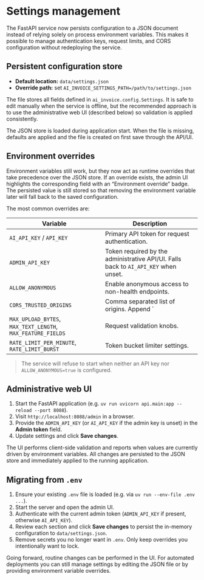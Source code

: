 # Settings management

The FastAPI service now persists configuration to a JSON document instead of relying solely on process
environment variables. This makes it possible to manage authentication keys, request limits, and
CORS configuration without redeploying the service.

## Persistent configuration store

* **Default location:** `data/settings.json`
* **Override path:** set `AI_INVOICE_SETTINGS_PATH=/path/to/settings.json`

The file stores all fields defined in `ai_invoice.config.Settings`. It is safe to edit manually when the
service is offline, but the recommended approach is to use the administrative web UI (described below)
so validation is applied consistently.

The JSON store is loaded during application start. When the file is missing, defaults are applied and the
file is created on first save through the API/UI.

## Environment overrides

Environment variables still work, but they now act as runtime overrides that take precedence over the
JSON store. If an override exists, the admin UI highlights the corresponding field with an
“Environment override” badge. The persisted value is still stored so that removing the environment
variable later will fall back to the saved configuration.

The most common overrides are:

| Variable | Description |
| --- | --- |
| `AI_API_KEY` / `API_KEY` | Primary API token for request authentication. |
| `ADMIN_API_KEY` | Token required by the administrative API/UI. Falls back to `AI_API_KEY` when unset. |
| `ALLOW_ANONYMOUS` | Enable anonymous access to non-health endpoints. |
| `CORS_TRUSTED_ORIGINS` | Comma separated list of origins. Append `|true` to require credentials. |
| `MAX_UPLOAD_BYTES`, `MAX_TEXT_LENGTH`, `MAX_FEATURE_FIELDS` | Request validation knobs. |
| `RATE_LIMIT_PER_MINUTE`, `RATE_LIMIT_BURST` | Token bucket limiter settings. |

> The service will refuse to start when neither an API key nor `ALLOW_ANONYMOUS=true` is configured.

## Administrative web UI

1. Start the FastAPI application (e.g. `uv run uvicorn api.main:app --reload --port 8088`).
2. Visit `http://localhost:8088/admin` in a browser.
3. Provide the `ADMIN_API_KEY` (or `AI_API_KEY` if the admin key is unset) in the **Admin token** field.
4. Update settings and click **Save changes**.

The UI performs client-side validation and reports when values are currently driven by environment
variables. All changes are persisted to the JSON store and immediately applied to the running
application.

## Migrating from `.env`

1. Ensure your existing `.env` file is loaded (e.g. via `uv run --env-file .env ...`).
2. Start the server and open the admin UI.
3. Authenticate with the current admin token (`ADMIN_API_KEY` if present, otherwise `AI_API_KEY`).
4. Review each section and click **Save changes** to persist the in-memory configuration to
   `data/settings.json`.
5. Remove secrets you no longer want in `.env`. Only keep overrides you intentionally want to lock.

Going forward, routine changes can be performed in the UI. For automated deployments you can still
manage settings by editing the JSON file or by providing environment variable overrides.
